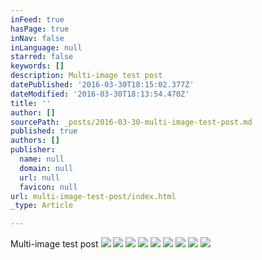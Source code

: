 ```yaml
---
inFeed: true
hasPage: true
inNav: false
inLanguage: null
starred: false
keywords: []
description: Multi-image test post
datePublished: '2016-03-30T18:15:02.377Z'
dateModified: '2016-03-30T18:13:54.470Z'
title: ''
author: []
sourcePath: _posts/2016-03-30-multi-image-test-post.md
published: true
authors: []
publisher:
  name: null
  domain: null
  url: null
  favicon: null
url: multi-image-test-post/index.html
_type: Article

---
```

Multi-image test post
![](https://the-grid-user-content.s3-us-west-2.amazonaws.com/716794fc-6ad7-46b5-ba80-8c31b20860a9.jpg)
![](https://the-grid-user-content.s3-us-west-2.amazonaws.com/adde140a-e3ae-47be-a4d5-03c64d6e6868.jpg)
![](https://the-grid-user-content.s3-us-west-2.amazonaws.com/6b9855f6-ce80-4b61-97e9-244679b0051c.jpg)
![](https://the-grid-user-content.s3-us-west-2.amazonaws.com/dffe2b88-f55b-4056-955b-224a3e776f0f.jpg)
![](https://the-grid-user-content.s3-us-west-2.amazonaws.com/d7ee30af-6258-4426-aa13-fcf8a10bd97e.jpg)
![](https://the-grid-user-content.s3-us-west-2.amazonaws.com/ab6ceee6-4e5a-4a1d-94e8-45c8d7df0693.jpg)
![](https://the-grid-user-content.s3-us-west-2.amazonaws.com/a84c2490-1e19-4d46-a6ea-c7a58e1edb35.jpg)
![](https://the-grid-user-content.s3-us-west-2.amazonaws.com/0f7be7d1-10af-447b-af60-739149f5a83b.jpg)
![](https://the-grid-user-content.s3-us-west-2.amazonaws.com/21b0b91d-b5b4-4f14-804b-3ddeb128fdde.jpg)